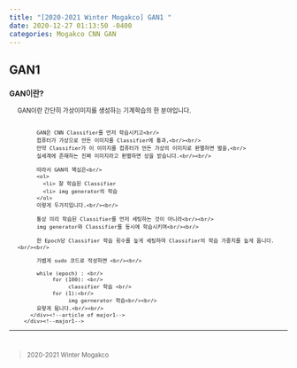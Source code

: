 ```yaml
---
title: "[2020-2021 Winter Mogakco] GAN1 "
date: 2020-12-27 01:13:50 -0400
categories: Mogakco CNN GAN
---
```

## GAN1

<div style = "font-size : 0.8em"><!--biggest-->
  <div><!--main-->
    <div><!--major1-->
      <h3 style = "font-size :1.2em">GAN이란?</h3><!--title of major1-->
        <div style = "margin-left : 3%"><!--Article of major1-->
          GAN이란 간단히 가상이미지를 생성하는 기계학습의 한 분야입니다.<br/><br/>
          
          GAN은 CNN Classifier를 먼저 학습시키고<br/>
          컴퓨터가 가상으로 만든 이미지를 Classifier에 통과,<br/><br/>
          만약 Classifier가 이 이미지를 컴퓨터가 만든 가상의 이미지로 판별하면 벌을,<br/>
          실세계에 존재하는 진짜 이미지라고 판별하면 상을 받습니다.<br/><br/>
          
          따라서 GAN의 핵심은<br/>
          <ol>
            <li> 잘 학습된 Classifier
            <li> img generator의 학습 
          </ol>
          이렇게 두가지입니다.<br/><br/>
          
          통상 미리 학습된 Classifier를 먼저 세팅하는 것이 아니라<br/><br/>
          img generator와 Classifier를 동시에 학습시키며<br/><br/>
          
          한 Epoch당 Classifier 학습 횟수를 높게 세팅하여 Classifier의 학습 가중치를 높게 둡니다.<br/><br/>
          
          가볍게 sudo 코드로 작성하면 <br/><br/>
          
          while (epoch) : <br/>
               for (100): <br/>
                    classifier 학습 <br/>
               for (1):<br/>
                    img gernerator 학습<br/><br/>
          요렇게 됩니다.<br/><br/>
        </div><!--article of major1-->
      </div><!--major1-->
  </div><!--main-->
  <hr>
  <br>
  <div><!--<blockquote-->
    <blockquote>
      2020-2021 Winter Mogakco
    </blockquote>
  </div><!--<blockquote-->
</div><!--biggest-->
